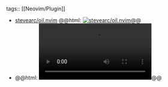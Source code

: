 tags:: [[Neovim/Plugin]]

- [stevearc/oil.nvim](https://github.com/stevearc/oil.nvim)
  @@html: <a href="https://github.com/stevearc/oil.nvim/"><img src="https://github-readme-stats-astronomer.vercel.app/api/pin/?username=stevearc&repo=oil.nvim&theme=tokyonight" alt="stevearc/oil.nvim"/></a>@@
- @@html: <video src="https://private-user-images.githubusercontent.com/506791/209727111-6b4a11f4-634a-4efa-9461-80e9717cea94.mp4?jwt=eyJhbGciOiJIUzI1NiIsInR5cCI6IkpXVCJ9.eyJpc3MiOiJnaXRodWIuY29tIiwiYXVkIjoicmF3LmdpdGh1YnVzZXJjb250ZW50LmNvbSIsImtleSI6ImtleTUiLCJleHAiOjE3MjUyODY4MDYsIm5iZiI6MTcyNTI4NjUwNiwicGF0aCI6Ii81MDY3OTEvMjA5NzI3MTExLTZiNGExMWY0LTYzNGEtNGVmYS05NDYxLTgwZTk3MTdjZWE5NC5tcDQ_WC1BbXotQWxnb3JpdGhtPUFXUzQtSE1BQy1TSEEyNTYmWC1BbXotQ3JlZGVudGlhbD1BS0lBVkNPRFlMU0E1M1BRSzRaQSUyRjIwMjQwOTAyJTJGdXMtZWFzdC0xJTJGczMlMkZhd3M0X3JlcXVlc3QmWC1BbXotRGF0ZT0yMDI0MDkwMlQxNDE1MDZaJlgtQW16LUV4cGlyZXM9MzAwJlgtQW16LVNpZ25hdHVyZT02NjdhMmRmNzJlMDVlN2Q4NzliMDdlYzk3Y2E5ODc5ZjIxY2ZlZjc0MzdlNGM4ZDE1ZGMwMmI2ZGEzY2E2MDgzJlgtQW16LVNpZ25lZEhlYWRlcnM9aG9zdCZhY3Rvcl9pZD0wJmtleV9pZD0wJnJlcG9faWQ9MCJ9.mybnqIfVCzGGEfnW_xeXsgT4ES2KDyVcga6TYGEu9uM" autoplay controls></video>@@